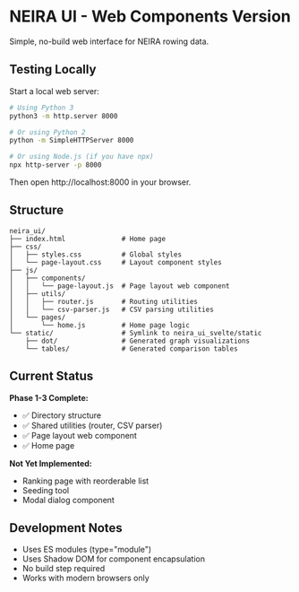 # NEIRA UI - Web Components Version

Simple, no-build web interface for NEIRA rowing data.

## Testing Locally

Start a local web server:

```bash
# Using Python 3
python3 -m http.server 8000

# Or using Python 2
python -m SimpleHTTPServer 8000

# Or using Node.js (if you have npx)
npx http-server -p 8000
```

Then open http://localhost:8000 in your browser.

## Structure

```
neira_ui/
├── index.html              # Home page
├── css/
│   ├── styles.css          # Global styles
│   └── page-layout.css     # Layout component styles
├── js/
│   ├── components/
│   │   └── page-layout.js  # Page layout web component
│   ├── utils/
│   │   ├── router.js       # Routing utilities
│   │   └── csv-parser.js   # CSV parsing utilities
│   └── pages/
│       └── home.js         # Home page logic
└── static/                 # Symlink to neira_ui_svelte/static
    ├── dot/                # Generated graph visualizations
    └── tables/             # Generated comparison tables
```

## Current Status

**Phase 1-3 Complete:**
- ✅ Directory structure
- ✅ Shared utilities (router, CSV parser)
- ✅ Page layout web component
- ✅ Home page

**Not Yet Implemented:**
- Ranking page with reorderable list
- Seeding tool
- Modal dialog component

## Development Notes

- Uses ES modules (type="module")
- Uses Shadow DOM for component encapsulation
- No build step required
- Works with modern browsers only

